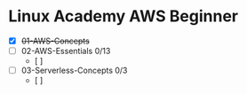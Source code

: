 # Linux Academy AWS Beginner

- [x] ~~01-AWS-Concepts~~
- [ ] 02-AWS-Essentials		0/13
	- [ ] 
- [ ] 03-Serverless-Concepts	0/3
	- [ ] 
